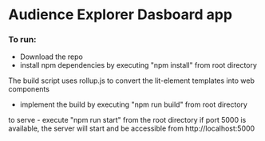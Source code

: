 # Audience Explorer Dasboard app

 


### To run:
- Download the repo  
- install npm dependencies by executing "npm install" from root directory

The build script uses rollup.js to convert the lit-element templates into web components

- implement the build by executing "npm run build" from root directory

to serve -
execute "npm run start" from the root directory
if port 5000 is available, the server will start and be accessible from http://localhost:5000

